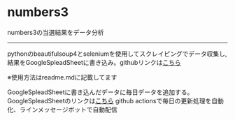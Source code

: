 # numbers3

numbers3の当選結果をデータ分析

----

pythonのbeautifulsoup4とseleniumを使用してスクレイピングでデータ収集し,結果をGoogleSpleadSheetに書き込み。githubリンクは[こちら](https://github.com/abe-masafumi/numbers3)

※使用方法はreadme.mdに記載してます

GoogleSpleadSheetに書き込んだデータに毎日データを追加する。
GoogleSpleadSheetのリンクは[こちら](https://docs.google.com/spreadsheets/d/1je8SYceSh2Ks4sUJZI9uipN8sZ7ClHG0lXJgeGQz0Zo/edit#gid=0)
github actionsで毎日の更新処理を自動化、ラインメッセージボットで自動配信